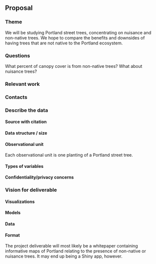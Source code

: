 ## Proposal

### Theme

We will be studying Portland street trees, concentrating on nuisance and non-native trees.  We hope to compare the benefits and downsides of having trees that are not native to the Portland ecosystem.


### Questions

What percent of canopy cover is from non-native trees?  What about nuisance trees?

### Relevant work



### Contacts

### Describe the data

#### Source with citation
#### Data structure / size
#### Observational unit

Each observational unit is one planting of a Portland street tree.

#### Types of variables



#### Confidentiality/privacy concerns



### Vision for deliverable

#### Visualizations
#### Models
#### Data
#### Format

The project deliverable will most likely be a whitepaper containing informative maps of Portland relating to the presence of non-native or nuisance trees.  It may end up being a Shiny app, however.
